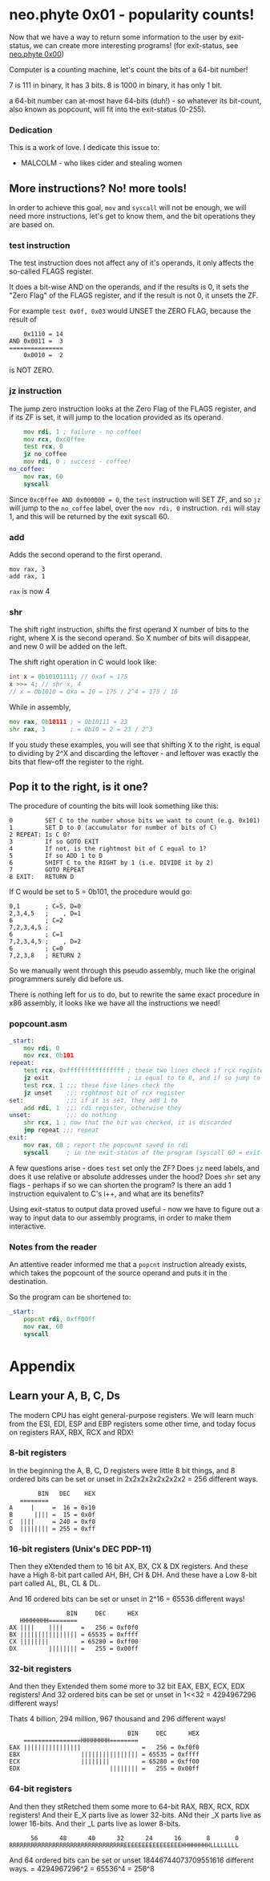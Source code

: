 # neo.phyte 0x01 - popularity counts!

Now that we have a way to return some information to the user by exit-status,
we can create more interesting programs!
(for exit-status, see [neo.phyte 0x00](../0x00/neo.phyte_00.md))

Computer is a counting machine, let's count the bits of a 64-bit number!

7 is  111 in binary, it has 3 bits.
8 is 1000 in binary, it has only 1 bit.

a 64-bit number can at-most have 64-bits (duh!) - so whatever its bit-count,
also known as popcount, will fit into the exit-status (0-255).

### Dedication

This is a work of love. I dedicate this issue to:
- MALCOLM - who likes cider and stealing women

## More instructions? No! more tools!

In order to achieve this goal, `mov` and `syscall` will not be enough, we will
need more instructions, let's get to know them, and the bit operations they
are based on.

### test instruction

The test instruction does not affect any of it's operands, it only affects
the so-called FLAGS register.

It does a bit-wise AND on the operands, and if the results is 0, it sets
the "Zero Flag" of the FLAGS register, and if the result is not 0, it unsets
the ZF.

For example `test 0x0f, 0x03` would UNSET the ZERO FLAG, because the result of
```
    0x1110 = 14
AND 0x0011 =  3
===============
    0x0010 =  2
```

is NOT ZERO.

### jz instruction

The jump zero instruction looks at the Zero Flag of the FLAGS register, and
if its ZF is set, it will jump to the location provided as its operand.

```asm
    mov rdi, 1 ; failure - no coffee!
    mov rcx, 0xc0ffee
    test rcx, 0
    jz no_coffee
    mov rdi, 0 ; success - coffee!
no_coffee:
    mov rax, 60
    syscall
```

Since `0xc0ffee AND 0x000000 = 0`, the `test` instruction will SET ZF, and so
`jz` will jump to the `no_coffee` label, over the `mov rdi, 0` instruction.
`rdi` will stay 1, and this will be returned by the exit syscall 60.

### add

Adds the second operand to the first operand.

```
mov rax, 3
add rax, 1
```

`rax` is now 4

### shr

The shift right instruction, shifts the first operand X number of bits to the
right, where X is the second operand. So X number of bits will disappear,
and new 0 will be added on the left.

The shift right operation in C would look like:

```c
int x = 0b10101111; // 0xaf = 175
x >>= 4; // shr x, 4
// x = 0b1010 = 0xa = 10 = 175 / 2^4 = 175 / 16
```

While in assembly,

```asm
mov rax, 0b10111 ; = 0b10111 = 23
shr rax, 3       ; = 0b10 = 2 = 23 / 2^3
```

If you study these examples, you will see that shifting X to the right, is
equal to dividing by 2^X and discarding the leftover - and leftover was
exactly the bits that flew-off the register to the right.

## Pop it to the right, is it one?

The procedure of counting the bits will look something like this:

```
0         SET C to the number whose bits we want to count (e.g. 0x101)
1         SET D to 0 (accumulator for number of bits of C)
2 REPEAT: Is C 0?
3         If so GOTO EXIT
4         If not, is the rightmost bit of C equal to 1?
5         If so ADD 1 to D
6         SHIFT C to the RIGHT by 1 (i.e. DIVIDE it by 2)
7         GOTO REPEAT
8 EXIT:   RETURN D
```

If C would be set to 5 = 0b101, the procedure would go:

```
0,1       ; C=5, D=0
2,3,4,5   ;    , D=1
6         ; C=2
7,2,3,4,5 ;
6         ; C=1
7,2,3,4,5 ;    , D=2
6         ; C=0
7,2,3,8   ; RETURN 2
```

So we manually went through this pseudo assembly, much like the original
programmers surely did before us.

There is nothing left for us to do, but to rewrite the same exact procedure in
x86 assembly, it looks like we have all the instructions we need!

### popcount.asm

```asm
_start:
	mov rdi, 0
	mov rcx, 0b101
repeat:
	test rcx, 0xffffffffffffffff ; these two lines check if rcx register
	jz exit                      ; is equal to to 0, and if so jump to EXIT
	test rcx, 1 ;;; these five lines check the
	jz unset    ;;; rightmost bit of rcx register
set:            ;;; if it is set, they add 1 to
	add rdi, 1  ;;; rdi register, otherwise they
unset:          ;;; do nothing
	shr rcx, 1 ; now that the bit was checked, it is discarded
	jmp repeat ;;; repeat
exit:
	mov rax, 60 ; report the popcount saved in rdi
	syscall     ; in the exit-status of the program (syscall 60 = exit(rdi))
```

A few questions arise - does `test` set only the ZF? Does `jz` need labels,
and does it use relative or absolute addresses under the hood? Does `shr`
set any flags - perhaps if so we can shorten the program? Is there an add 1
instruction equivalent to C's i++, and what are its benefits?

Using exit-status to output data proved useful - now we have to figure out a
way to input data to our assembly programs, in order to make them interactive.

### Notes from the reader

An attentive reader informed me that a `popcnt` instruction already exists,
which takes the popcount of the source operand and puts it in the destination.

So the program can be shortened to:

```asm
_start:
    popcnt rdi, 0xff00ff
    mov rax, 60
    syscall
```

# Appendix

## Learn your A, B, C, Ds

The modern CPU has eight general-purpose registers.
We will learn much from the ESI, EDI, ESP and EBP registers some other time,
and today focus on registers RAX, RBX, RCX and RDX!

### 8-bit registers

In the beginning the A, B, C, D registers were little 8 bit things, and 8
ordered bits can be set or unset in 2x2x2x2x2x2x2x2 = 256 different ways.

```
        BIN   DEC    HEX
   ========
A     |     =  16 = 0x10
B      |||| =  15 = 0x0f
C  ||||     = 240 = 0xf0
D  |||||||| = 255 = 0xff
```

### 16-bit registers (Unix's DEC PDP-11)

Then they eXtended them to 16 bit AX, BX, CX & DX registers.
And these have a High 8-bit part called AH, BH, CH & DH.
And these have a Low  8-bit part called AL, BL, CL & DL.

And 16 ordered bits can be set or unset in 2^16 = 65536 different ways!

```
                BIN     DEC      HEX
   HHHHHHHH========
AX ||||    ||||     =   256 = 0xf0f0
BX |||||||||||||||| = 65535 = 0xffff
CX ||||||||         = 65280 = 0xff00
DX         |||||||| =   255 = 0x00ff
```

### 32-bit registers

And then they Extended them some more to 32 bit EAX, EBX, ECX, EDX registers!
And 32 ordered bits can be set or unset in 1<<32 = 4294967296 different ways!

Thats 4 billion, 294 million, 967 thousand and 296 different ways!

```
                                 BIN     DEC      HEX
    ================HHHHHHHH========
EAX ||||||||||||||||                 =   256 = 0xf0f0
EBX                 |||||||||||||||| = 65535 = 0xffff
ECX                 ||||||||         = 65280 = 0xff00
EDX                         |||||||| =   255 = 0x00ff
```

### 64-bit registers

And then they stRetched them some more to 64-bit RAX, RBX, RCX, RDX registers!
And their E_X parts live as lower 32-bits.
ANd their  _X parts live as lower 16-bits.
And their  _L parts live as lower  8-bits.

```
      56      48      40      32      24      16       8       0
RRRRRRRRRRRRRRRRRRRRRRRRRRRRRRRREEEEEEEEEEEEEEEEHHHHHHHHLLLLLLLL
```

And 64 ordered bits can be set or unset 18446744073709551616 different ways.
= 4294967296^2
= 65536^4
= 256^8
